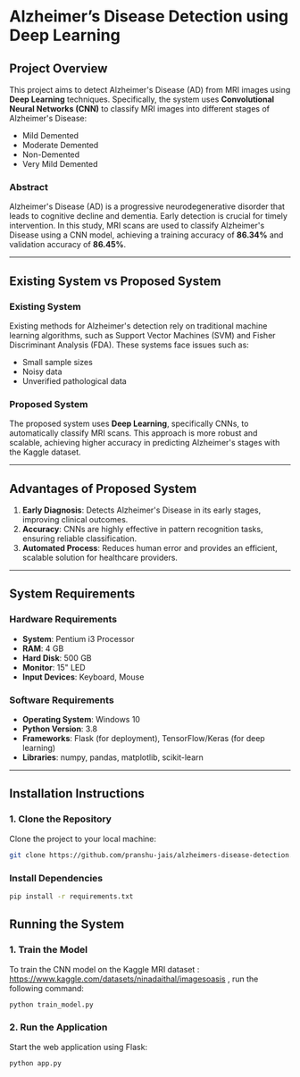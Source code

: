 # Alzheimer’s Disease Detection using Deep Learning

## Project Overview

This project aims to detect Alzheimer's Disease (AD) from MRI images using **Deep Learning** techniques. Specifically, the system uses **Convolutional Neural Networks (CNN)** to classify MRI images into different stages of Alzheimer's Disease:

- Mild Demented
- Moderate Demented
- Non-Demented
- Very Mild Demented

### Abstract

Alzheimer's Disease (AD) is a progressive neurodegenerative disorder that leads to cognitive decline and dementia. Early detection is crucial for timely intervention. In this study, MRI scans are used to classify Alzheimer's Disease using a CNN model, achieving a training accuracy of **86.34%** and validation accuracy of **86.45%**.

---

## Existing System vs Proposed System

### Existing System
Existing methods for Alzheimer's detection rely on traditional machine learning algorithms, such as Support Vector Machines (SVM) and Fisher Discriminant Analysis (FDA). These systems face issues such as:
- Small sample sizes
- Noisy data
- Unverified pathological data

### Proposed System
The proposed system uses **Deep Learning**, specifically CNNs, to automatically classify MRI scans. This approach is more robust and scalable, achieving higher accuracy in predicting Alzheimer's stages with the Kaggle dataset.

---

## Advantages of Proposed System

1. **Early Diagnosis**: Detects Alzheimer's Disease in its early stages, improving clinical outcomes.
2. **Accuracy**: CNNs are highly effective in pattern recognition tasks, ensuring reliable classification.
3. **Automated Process**: Reduces human error and provides an efficient, scalable solution for healthcare providers.

---

## System Requirements

### Hardware Requirements
- **System**: Pentium i3 Processor
- **RAM**: 4 GB
- **Hard Disk**: 500 GB
- **Monitor**: 15" LED
- **Input Devices**: Keyboard, Mouse

### Software Requirements
- **Operating System**: Windows 10
- **Python Version**: 3.8
- **Frameworks**: Flask (for deployment), TensorFlow/Keras (for deep learning)
- **Libraries**: numpy, pandas, matplotlib, scikit-learn

---

## Installation Instructions

### 1. Clone the Repository
Clone the project to your local machine:
```bash
git clone https://github.com/pranshu-jais/alzheimers-disease-detection.git
```
### Install Dependencies
```bash
pip install -r requirements.txt
```
## Running the System
### 1. Train the Model
To train the CNN model on the Kaggle MRI dataset : https://www.kaggle.com/datasets/ninadaithal/imagesoasis , run the following command:
```bash
python train_model.py
```
### 2. Run the Application
Start the web application using Flask:
```bash
python app.py
```
